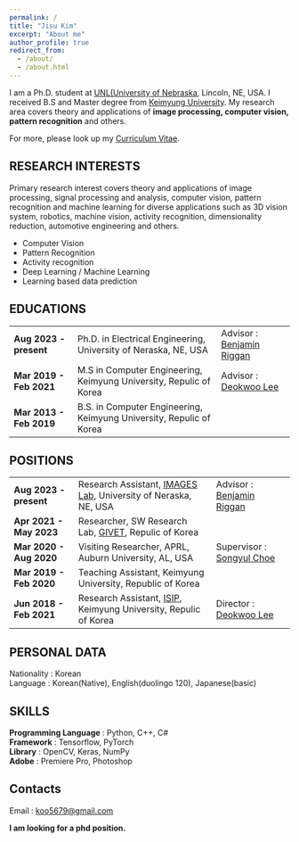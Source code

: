 ```yaml
---
permalink: /
title: "Jisu Kim"
excerpt: "About me"
author_profile: true
redirect_from: 
  - /about/
  - /about.html
---
```


I am a Ph.D. student at [UNL(University of Nebraska](https://www.unl.edu/), Lincoln, NE, USA. I received B.S and Master degree from [Keimyung University](https://www.kmu.ac.kr/uni/main/main.jsp). My research area covers theory and applications of __image processing, computer vision, pattern recognition__ and others.

For more, please look up my [Curriculum Vitae](http://wltnkim.github.io/files/JisuKim_CV_20230309.pdf).

## RESEARCH INTERESTS
Primary research interest covers theory and applications of image processing, signal processing and analysis, computer vision, pattern recognition and machine learning for diverse applications such as 3D vision system, robotics, machine vision, activity recognition, dimensionality reduction, automotive engineering and others.  
* Computer Vision  
* Pattern Recognition  
* Activity recognition  
* Deep Learning / Machine Learning  
* Learning based data prediction  

## EDUCATIONS

|             |    |                                                              |
| --------         | ------ | ------------------------------------------------------------ |
| **Aug 2023 - present**    | Ph.D. in Electrical Engineering, University of Neraska, NE, USA | Advisor : [Benjamin Riggan](https://sites.google.com/site/benjaminriggan/)  |
| **Mar 2019 - Feb 2021**    | M.S in Computer Engineering, Keimyung University, Repulic of Korea | Advisor : [Deokwoo Lee](https://sites.google.com/view/dwoolee/deokwoo-lee?authuser=0)  |
| **Mar 2013 - Feb 2019**    | B.S. in Computer Engineering, Keimyung University, Repulic of Korea   |    |


## POSITIONS

|             |    |                                                              |
| --------         | ------ | ------------------------------------------------------------ |
| **Aug 2023 - present**    | Research Assistant, [IMAGES Lab](https://unl-ece.wixsite.com/imageslab), University of Neraska, NE, USA    |  Advisor : [Benjamin Riggan](https://sites.google.com/site/benjaminriggan/)    |
| **Apr 2021 - May 2023**    | Researcher, SW Research Lab, [GIVET](http://www.givet.re.kr/), Repulic of Korea   |                           |
| **Mar 2020 - Aug 2020**    | Visiting Researcher, APRL, Auburn University, AL, USA   | Supervisor : [Songyul Choe](https://www.eng.auburn.edu/~choeson/) |
| **Mar 2019 - Feb 2020**    | Teaching Assistant, Keimyung University, Republic of Korea   |                           |
| **Jun 2018 - Feb 2021**    | Research Assistant, [ISIP](https://sites.google.com/view/dwoolee/introduction), Keimyung University, Repulic of Korea   | Director : [Deokwoo Lee](https://sites.google.com/view/dwoolee/deokwoo-lee?authuser=0) |

## PERSONAL DATA
Nationality : Korean  
Language : Korean(Native), English(duolingo 120), Japanese(basic)

## SKILLS
__Programming Language__ : Python, C++, C#  
__Framework__ : Tensorflow, PyTorch  
__Library__ : OpenCV, Keras, NumPy  
__Adobe__ : Premiere Pro, Photoshop  

## Contacts
Email : koo5679@gmail.com  

__I am looking for a phd position.__